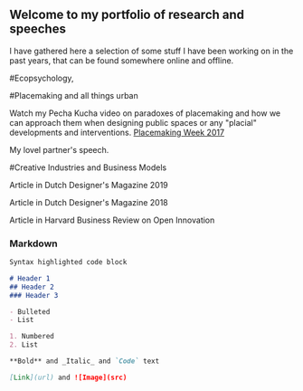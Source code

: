 ## Welcome to my portfolio of research and speeches

I have gathered here a selection of some stuff I have been working on in the past years, that can be found somewhere online and offline. 

#Ecopsychology, 

#Placemaking and all things urban

Watch my Pecha Kucha video on paradoxes of placemaking and how we can approach them when designing public spaces or any "placial" developments and interventions. 
[Placemaking Week 2017](https://vimeo.com/238567658#t=10200s)

My lovel partner's speech. 

#Creative Industries and Business Models 

Article in Dutch Designer's Magazine 2019

Article in Dutch Designer's Magazine 2018 

Article in Harvard Business Review on Open Innovation 

### Markdown

```markdown
Syntax highlighted code block

# Header 1
## Header 2
### Header 3

- Bulleted
- List

1. Numbered
2. List

**Bold** and _Italic_ and `Code` text

[Link](url) and ![Image](src)
```

